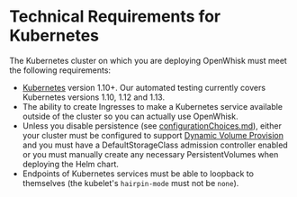 <!--
#
# Licensed to the Apache Software Foundation (ASF) under one or more
# contributor license agreements.  See the NOTICE file distributed with
# this work for additional information regarding copyright ownership.
# The ASF licenses this file to You under the Apache License, Version 2.0
# (the "License"); you may not use this file except in compliance with
# the License.  You may obtain a copy of the License at
#
#     http://www.apache.org/licenses/LICENSE-2.0
#
# Unless required by applicable law or agreed to in writing, software
# distributed under the License is distributed on an "AS IS" BASIS,
# WITHOUT WARRANTIES OR CONDITIONS OF ANY KIND, either express or implied.
# See the License for the specific language governing permissions and
# limitations under the License.
#
-->

# Technical Requirements for Kubernetes

The Kubernetes cluster on which you are deploying OpenWhisk must meet
the following requirements:
* [Kubernetes](https://github.com/kubernetes/kubernetes) version 1.10+.
  Our automated testing currently covers Kubernetes versions 1.10, 1.12 and 1.13.
* The ability to create Ingresses to make a Kubernetes service
  available outside of the cluster so you can actually use OpenWhisk.
* Unless you disable persistence (see
  [configurationChoices.md](configurationChoices.md)),
  either your cluster must be configured to support [Dynamic Volume
  Provision](https://kubernetes.io/docs/concepts/storage/dynamic-provisioning/)
  and you must have a DefaultStorageClass admission controller enabled
  or you must manually create any necessary PersistentVolumes when
  deploying the Helm chart.
* Endpoints of Kubernetes services must be able to loopback to
  themselves (the kubelet's `hairpin-mode` must not be `none`).

